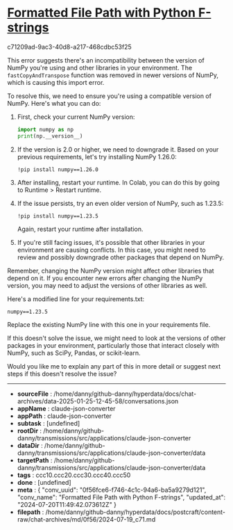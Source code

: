# [Formatted File Path with Python F-strings](https://claude.ai/chat/0f56fce6-f746-4c1c-94a6-ba5a9279d121)

c71209ad-9ac3-40d8-a217-468cdbc53f25

 This error suggests there's an incompatibility between the version of NumPy you're using and other libraries in your environment. The `fastCopyAndTranspose` function was removed in newer versions of NumPy, which is causing this import error.

To resolve this, we need to ensure you're using a compatible version of NumPy. Here's what you can do:

1. First, check your current NumPy version:

   ```python
   import numpy as np
   print(np.__version__)
   ```

2. If the version is 2.0 or higher, we need to downgrade it. Based on your previous requirements, let's try installing NumPy 1.26.0:

   ```
   !pip install numpy==1.26.0
   ```

3. After installing, restart your runtime. In Colab, you can do this by going to Runtime > Restart runtime.

4. If the issue persists, try an even older version of NumPy, such as 1.23.5:

   ```
   !pip install numpy==1.23.5
   ```

   Again, restart your runtime after installation.

5. If you're still facing issues, it's possible that other libraries in your environment are causing conflicts. In this case, you might need to review and possibly downgrade other packages that depend on NumPy.

Remember, changing the NumPy version might affect other libraries that depend on it. If you encounter new errors after changing the NumPy version, you may need to adjust the versions of other libraries as well.

Here's a modified line for your requirements.txt:

```
numpy==1.23.5
```

Replace the existing NumPy line with this one in your requirements file.

If this doesn't solve the issue, we might need to look at the versions of other packages in your environment, particularly those that interact closely with NumPy, such as SciPy, Pandas, or scikit-learn.

Would you like me to explain any part of this in more detail or suggest next steps if this doesn't resolve the issue?

---

* **sourceFile** : /home/danny/github-danny/hyperdata/docs/chat-archives/data-2025-01-25-12-45-58/conversations.json
* **appName** : claude-json-converter
* **appPath** : claude-json-converter
* **subtask** : [undefined]
* **rootDir** : /home/danny/github-danny/transmissions/src/applications/claude-json-converter
* **dataDir** : /home/danny/github-danny/transmissions/src/applications/claude-json-converter/data
* **targetPath** : /home/danny/github-danny/transmissions/src/applications/claude-json-converter/data
* **tags** : ccc10.ccc20.ccc30.ccc40.ccc50
* **done** : [undefined]
* **meta** : {
  "conv_uuid": "0f56fce6-f746-4c1c-94a6-ba5a9279d121",
  "conv_name": "Formatted File Path with Python F-strings",
  "updated_at": "2024-07-20T11:49:42.073612Z"
}
* **filepath** : /home/danny/github-danny/hyperdata/docs/postcraft/content-raw/chat-archives/md/0f56/2024-07-19_c71.md